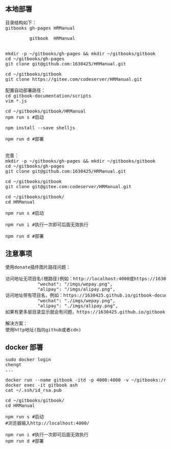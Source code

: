 ## 本地部署
<pre>
目录结构如下：
gitbooks gh-pages HRManual

         gitbook  HRManual


mkdir -p ~/gitbooks/gh-pages && mkdir ~/gitbooks/gitbook
cd ~/gitbooks/gh-pages
git clone git@github.com:1630425/HRManual.git

cd ~/gitbooks/gitbook
git clone https://gitee.com/codeserver/HRManual.git

配置自动部署路径：
cd gitbook-documentation/scripts
vim *.js

cd ~/gitbooks/gitbook/HRManual
npm run s #启动

npm install --save shelljs

npm run d #部署


完善：
mkdir -p ~/gitbooks/gh-pages && mkdir ~/gitbooks/gitbook
cd ~/gitbooks/gh-pages
git clone git@github.com:1630425/HRManual.git

cd ~/gitbooks/gitbook
git clone git@gitee.com:codeserver/HRManual.git

cd ~/gitbooks/gitbook/
cd HRManual

npm run s #启动

npm run i #执行一次即可后面无效执行

npm run d #部署
</pre>

## 注意事项
<pre>
使用donate插件图片路径问题：

访问地址无项目名(根路径)例如：http://localhost:4000或https://1630425.github.io
            "wechat": "/imgs/wepay.png",
            "alipay": "/imgs/alipay.png",
访问地址带有项目名，例如：https://1630425.github.io/gitbook-documentation/ 
            "wechat": "./imgs/wepay.png",
            "alipay": "./imgs/alipay.png",
如果有更多层目录显示就会有问题，https://1630425.github.io/gitbook-documentation/imgs(这种路径下的图片可以访问),当出现https://1630425.github.io/gitbook-documentation/format/  这种多层目录就有问题了；

解决方案：
使用http地址(指向github或者cdn)
</pre>


## docker 部署
<pre>
sudo docker login
chengt
...

docker run --name gitbook -itd -p 4000:4000 -v ~/gitbooks:/root/gitbooks chengt/gitbook:3-my-alpine
docker exec -it gitbook ash
cat ~/.ssh/id_rsa.pub

cd ~/gitbooks/gitbook/
cd HRManual

npm run s #启动
#浏览器输入http://localhost:4000/

npm run i #执行一次即可后面无效执行
npm run d #部署
</pre>
